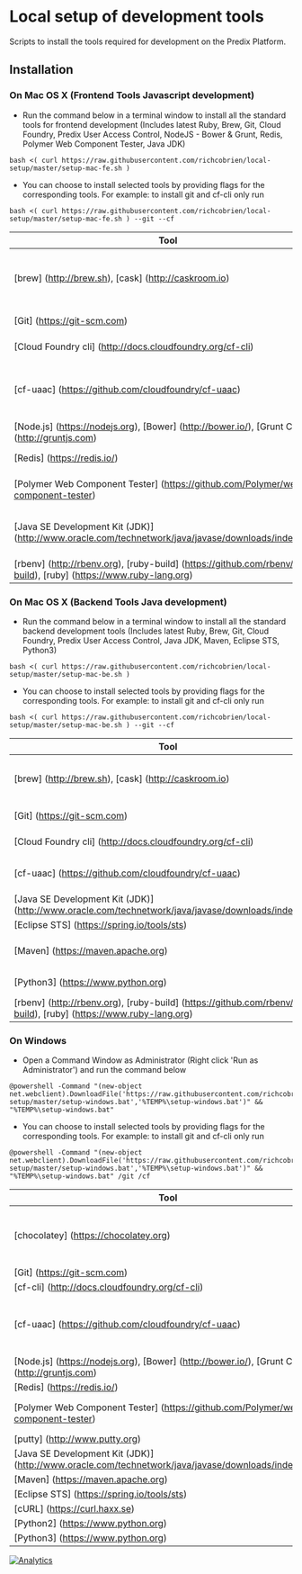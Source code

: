 # Local setup of development tools

Scripts to install the tools required for development on the Predix Platform.

## Installation

### On Mac OS X (Frontend Tools Javascript development)

* Run the command below in a terminal window to install all the standard tools for frontend development (Includes latest Ruby, Brew, Git, Cloud Foundry, Predix User Access Control, NodeJS - Bower & Grunt, Redis, Polymer Web Component Tester, Java JDK)
```
bash <( curl https://raw.githubusercontent.com/richcobrien/local-setup/master/setup-mac-fe.sh )
```
* You can choose to install selected tools by providing flags for the corresponding tools.
For example: to install git and cf-cli only run
```
bash <( curl https://raw.githubusercontent.com/richcobrien/local-setup/master/setup-mac-fe.sh ) --git --cf
```

Tool | Flag | Notes
--- | --- | ---
[brew] (http://brew.sh), [cask] (http://caskroom.io) | | Required to manage the installation of tools
[Git] (https://git-scm.com) | --git | Git Repository
[Cloud Foundry cli] (http://docs.cloudfoundry.org/cf-cli) | --cf | Used for Predix
[cf-uaac] (https://github.com/cloudfoundry/cf-uaac) | --uaac | (Frontend) User Access Control for Predix 
[Node.js] (https://nodejs.org), [Bower] (http://bower.io/), [Grunt CLI] (http://gruntjs.com) | --nodejs | (Frontend) UI Tools
[Redis] (https://redis.io/) | --redis | Datastore
[Polymer Web Component Tester] (https://github.com/Polymer/web-component-tester) | --wct | (Frontend) UI testing tool
[Java SE Development Kit (JDK)] (http://www.oracle.com/technetwork/java/javase/downloads/index.html) | --jdk | Language Used for Frontend Testing
[rbenv] (http://rbenv.org), [ruby-build] (https://github.com/rbenv/ruby-build), [ruby] (https://www.ruby-lang.org) | | 


### On Mac OS X (Backend Tools Java development)

* Run the command below in a terminal window to install all the standard backend development tools (Includes latest Ruby, Brew, Git, Cloud Foundry, Predix User Access Control, Java JDK, Maven, Eclipse STS, Python3)
```
bash <( curl https://raw.githubusercontent.com/richcobrien/local-setup/master/setup-mac-be.sh )
```
* You can choose to install selected tools by providing flags for the corresponding tools.
For example: to install git and cf-cli only run
```
bash <( curl https://raw.githubusercontent.com/richcobrien/local-setup/master/setup-mac-be.sh ) --git --cf
```

Tool | Flag | Notes
--- | --- | ---
[brew] (http://brew.sh), [cask] (http://caskroom.io) | | Required to manage the installation of tools
[Git] (https://git-scm.com) | --git | Git Repository
[Cloud Foundry cli] (http://docs.cloudfoundry.org/cf-cli) | --cf | Used for Predix
[cf-uaac] (https://github.com/cloudfoundry/cf-uaac) | --uaac | User Access Control for Predix 
[Java SE Development Kit (JDK)] (http://www.oracle.com/technetwork/java/javase/downloads/index.html) | --jdk | Language
[Eclipse STS] (https://spring.io/tools/sts) | --sts | Spring IDE
[Maven] (https://maven.apache.org) | --maven | Software Build Management
[Python3] (https://www.python.org) | --python3 | Language
[rbenv] (http://rbenv.org), [ruby-build] (https://github.com/rbenv/ruby-build), [ruby] (https://www.ruby-lang.org) | | 


### On Windows
* Open a Command Window as Administrator (Right click 'Run as Administrator') and run the command below
```
@powershell -Command "(new-object net.webclient).DownloadFile('https://raw.githubusercontent.com/richcobrien/local-setup/master/setup-windows.bat','%TEMP%\setup-windows.bat')" && "%TEMP%\setup-windows.bat"
```
* You can choose to install selected tools by providing flags for the corresponding tools.
For example: to install git and cf-cli only run
```
@powershell -Command "(new-object net.webclient).DownloadFile('https://raw.githubusercontent.com/richcobrien/local-setup/master/setup-windows.bat','%TEMP%\setup-windows.bat')" && "%TEMP%\setup-windows.bat" /git /cf
```

Tool | Flag | Notes
--- | --- | ---
[chocolatey] (https://chocolatey.org) | | Required to manage the installation of tools
[Git] (https://git-scm.com) | /git |
[cf-cli] (http://docs.cloudfoundry.org/cf-cli) | /cf |
[cf-uaac] (https://github.com/cloudfoundry/cf-uaac) | /uaac | (Frontend) User Access Control for Predix 
[Node.js] (https://nodejs.org), [Bower] (http://bower.io/), [Grunt CLI] (http://gruntjs.com) | /nodejs | (Frontend) UI Tools
[Redis] (https://redis.io/) | /redis | Datastore
[Polymer Web Component Tester] (https://github.com/Polymer/web-component-tester) | /wct | (Frontend) UI testing tool
[putty] (http://www.putty.org) | /putty |
[Java SE Development Kit (JDK)] (http://www.oracle.com/technetwork/java/javase/downloads/index.html) | /jdk |
[Maven] (https://maven.apache.org) | /maven |
[Eclipse STS] (https://spring.io/tools/sts) | /sts |
[cURL] (https://curl.haxx.se) | /curl |
[Python2] (https://www.python.org) | /python2 |
[Python3] (https://www.python.org) | /python3 |

[![Analytics](https://ga-beacon.appspot.com/UA-82773213-1/local-setup/readme?pixel)](https://github.com/PredixDev)

